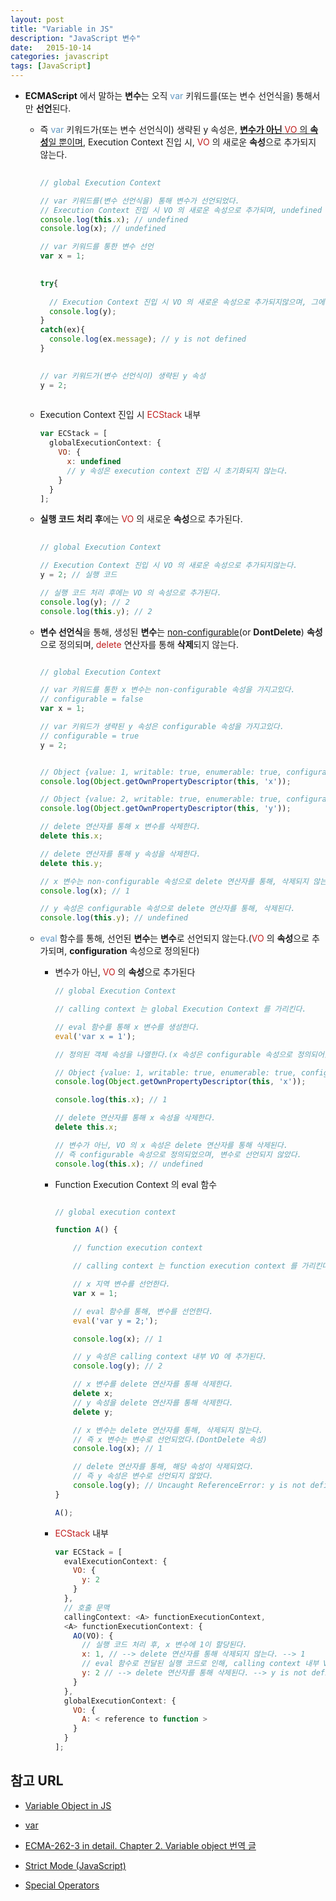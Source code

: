 ```yaml
---
layout: post
title: "Variable in JS"
description: "JavaScript 변수"
date:   2015-10-14
categories: javascript
tags: [JavaScript]
---
```


- **ECMAScript** 에서 말하는 **변수**는 오직 <span style="color:#6298c1">var</span> 키워드를(또는 변수 선언식을) 통해서만 **선언**된다.
	
	- 즉 <span style="color:#6298c1">var</span> 키워드가(또는 변수 선언식이) 생략된 y 속성은, <u>**변수가 아닌** <span style="color:#c11f1f">VO</span> 의 **속성**일 뿐이며</u>, Execution Context 진입 시, <span style="color:#c11f1f">VO</span> 의 새로운 **속성**으로 추가되지 않는다.

      ```javascript
    
      // global Execution Context
      
      // var 키워드를(변수 선언식을) 통해 변수가 선언되었다.
      // Execution Context 진입 시 VO 의 새로운 속성으로 추가되며, undefined 로 초기화된다.
      console.log(this.x); // undefined
      console.log(x); // undefined
      
      // var 키워드를 통한 변수 선언
      var x = 1;
      
    
      try{
    
        // Execution Context 진입 시 VO 의 새로운 속성으로 추가되지않으며, 그에 따라 런타임 에러가 발생한다.
        console.log(y);
      }
      catch(ex){
        console.log(ex.message); // y is not defined
      }
     
      
      // var 키워드가(변수 선언식이) 생략된 y 속성
      y = 2;
    
      ```

	- Execution Context 진입 시 <span style="color:#c11f1f">ECStack</span> 내부

      ```javascript
      var ECStack = [
        globalExecutionContext: {
          VO: {
            x: undefined
            // y 속성은 execution context 진입 시 초기화되지 않는다.
          }
        }
      ];
      ```
	- **실행 코드 처리 후**에는 <span style="color:#c11f1f">VO</span> 의 새로운 **속성**으로 추가된다.

      ```javascript
    
      // global Execution Context
      
      // Execution Context 진입 시 VO 의 새로운 속성으로 추가되지않는다.
      y = 2; // 실행 코드
      
      // 실행 코드 처리 후에는 VO 의 속성으로 추가된다.
      console.log(y); // 2
      console.log(this.y); // 2
      ```

	- **변수 선언식**을 통해, 생성된 **변수**는 <u>non-configurable</u>(or **DontDelete**) **속성**으로 정의되며, <span style="color:#c11f1f">delete</span> 연산자를 통해 **삭제**되지 않는다.
	
      ```javascript
      
      // global Execution Context
      
      // var 키워드를 통한 x 변수는 non-configurable 속성을 가지고있다.
      // configurable = false
      var x = 1;
      
      // var 키워드가 생략된 y 속성은 configurable 속성을 가지고있다.
      // configurable = true
      y = 2;
      
      
      // Object {value: 1, writable: true, enumerable: true, configurable: false}
      console.log(Object.getOwnPropertyDescriptor(this, 'x'));
      
      // Object {value: 2, writable: true, enumerable: true, configurable: true}
      console.log(Object.getOwnPropertyDescriptor(this, 'y'));
      
      // delete 연산자를 통해 x 변수를 삭제한다.
      delete this.x;
      
      // delete 연산자를 통해 y 속성을 삭제한다.
      delete this.y;
      
      // x 변수는 non-configurable 속성으로 delete 연산자를 통해, 삭제되지 않는다.
      console.log(x); // 1
      
      // y 속성은 configurable 속성으로 delete 연산자를 통해, 삭제된다.
      console.log(this.y); // undefined
      ```
      
	- <span style="color:#6298c1">eval</span> 함수를 통해, 선언된 **변수**는 **변수**로 선언되지 않는다.(<span style="color:#c11f1f">VO</span> 의 **속성**으로 추가되며, **configuration** 속성으로 정의된다)
	
      - 변수가 아닌, <span style="color:#c11f1f">VO</span> 의 **속성**으로 추가된다
      
        ```javascript
        // global Execution Context
        
        // calling context 는 global Execution Context 를 가리킨다.
        
        // eval 함수를 통해 x 변수를 생성한다.
        eval('var x = 1');
        
        // 정의된 객체 속성을 나열한다.(x 속성은 configurable 속성으로 정의되어있다)
        
        // Object {value: 1, writable: true, enumerable: true, configurable: true}
        console.log(Object.getOwnPropertyDescriptor(this, 'x'));
        
        console.log(this.x); // 1
        
        // delete 연산자를 통해 x 속성을 삭제한다.
        delete this.x;
        
        // 변수가 아닌, VO 의 x 속성은 delete 연산자를 통해 삭제된다.
        // 즉 configurable 속성으로 정의되었으며, 변수로 선언되지 않았다.
        console.log(this.x); // undefined

        ```
      - Function Execution Context 의 eval 함수
                      
        ```javascript
        
        // global execution context
        
        function A() {
        
            // function execution context
        
            // calling context 는 function execution context 를 가리킨다.
        
            // x 지역 변수를 선언한다.
            var x = 1;
        
            // eval 함수를 통해, 변수를 선언한다.
            eval('var y = 2;');
        
            console.log(x); // 1
        
            // y 속성은 calling context 내부 VO 에 추가된다.
            console.log(y); // 2
        
            // x 변수를 delete 연산자를 통해 삭제한다.
            delete x;
            // y 속성을 delete 연산자를 통해 삭제한다.
            delete y;
        
            // x 변수는 delete 연산자를 통해, 삭제되지 않는다.
            // 즉 x 변수는 변수로 선언되었다.(DontDelete 속성)
            console.log(x); // 1
        
            // delete 연산자를 통해, 해당 속성이 삭제되었다.
            // 즉 y 속성은 변수로 선언되지 않았다.
            console.log(y); // Uncaught ReferenceError: y is not defined
        }
        
        A();
        ```
        
      - <span style="color:#c11f1f">ECStack</span> 내부

        ```javascript
        var ECStack = [
          evalExecutionContext: {
            VO: {
              y: 2
            }
          },                
          // 호출 문맥
          callingContext: <A> functionExecutionContext,
          <A> functionExecutionContext: {
            AO(VO): {            
              // 실행 코드 처리 후, x 변수에 1이 할당된다.      
              x: 1, // --> delete 연산자를 통해 삭제되지 않는다. --> 1
              // eval 함수로 전달된 실행 코드로 인해, calling context 내부 VO 가 영향받는다.
              y: 2 // --> delete 연산자를 통해 삭제된다. --> y is not defined
            }
          },
          globalExecutionContext: {
            VO: {
              A: < reference to function >
            }
          }
        ];
        ```

## 참고 URL

- [Variable Object in JS](http://mohwa.github.io/blog/javascript/2015/10/14/vo-inJS/)
                                 
- [var](https://developer.mozilla.org/ko/docs/Web/JavaScript/Reference/Statements/var)

- [ECMA-262-3 in detail. Chapter 2. Variable object 번역 글](http://huns.me/development/189)

- [Strict Mode (JavaScript)](https://msdn.microsoft.com/en-us/library/br230269(v=vs.94).aspx)

- [Special Operators](https://developer.mozilla.org/ko/docs/Web/JavaScript/Guide/Obsolete_Pages/Core_JavaScript_1.5_Guide/Operators/Special_Operators#delete)
